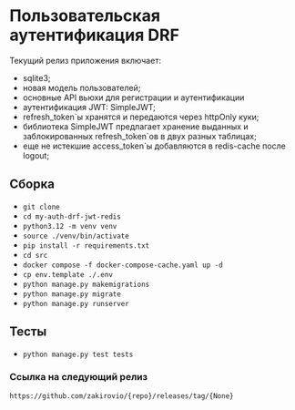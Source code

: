# Пользовательская аутентификация DRF
Текущий релиз приложения включает:
- sqlite3;
- новая модель пользователей;
- основные API вьюхи для регистрации и аутентификации
- аутентификация JWT: SimpleJWT;
- refresh_token`ы хранятся и передаются через  httpOnly куки;
- библиотека SimpleJWT предлагает хранение выданных и заблокированных refresh_token`ов в двух разных таблицах;
- еще не истекшие access_token`ы добавляются в redis-cache после logout;

## Сборка

- ```git clone ```
- ```cd my-auth-drf-jwt-redis```
- ```python3.12 -m venv venv```
- ```source ./venv/bin/activate```
- ```pip install -r requirements.txt```
- ```cd src```
- ```docker compose -f docker-compose-cache.yaml up -d```
- ```cp env.template ./.env```
- ```python manage.py makemigrations```
- ```python manage.py migrate```
- ```python manage.py runserver```

## Тесты
- ```python manage.py test tests```

### Ссылка на следующий релиз
```https://github.com/zakirovio/{repo}/releases/tag/{None}```